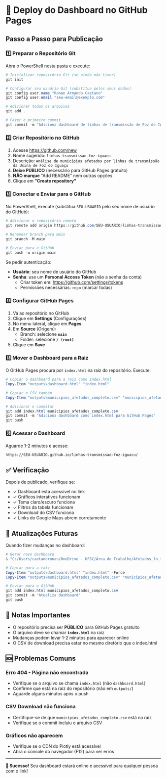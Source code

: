 # 🚀 Deploy do Dashboard no GitHub Pages

## Passo a Passo para Publicação

### 1️⃣ Preparar o Repositório Git

Abra o PowerShell nesta pasta e execute:

```powershell
# Inicializar repositório Git (se ainda não tiver)
git init

# Configurar seu usuário Git (substitua pelos seus dados)
git config user.name "Ronan Armando Caetano"
git config user.email "seu-email@exemplo.com"

# Adicionar todos os arquivos
git add .

# Fazer o primeiro commit
git commit -m "Adiciona dashboard de linhas de transmissão de Foz do Iguaçu"
```

### 2️⃣ Criar Repositório no GitHub

1. Acesse https://github.com/new
2. Nome sugerido: `linhas-transmissao-foz-iguacu`
3. Descrição: `Análise de municípios afetados por linhas de transmissão da Usina de Foz do Iguaçu`
4. **Deixe PÚBLICO** (necessário para GitHub Pages gratuito)
5. **NÃO marque** "Add README" nem outras opções
6. Clique em **"Create repository"**

### 3️⃣ Conectar e Enviar para o GitHub

No PowerShell, execute (substitua `SEU-USUARIO` pelo seu nome de usuário do GitHub):

```powershell
# Adicionar o repositório remoto
git remote add origin https://github.com/SEU-USUARIO/linhas-transmissao-foz-iguacu.git

# Renomear branch para main
git branch -M main

# Enviar para o GitHub
git push -u origin main
```

Se pedir autenticação:
- **Usuário**: seu nome de usuário do GitHub
- **Senha**: use um **Personal Access Token** (não a senha da conta)
  - Criar token em: https://github.com/settings/tokens
  - Permissões necessárias: `repo` (marcar todas)

### 4️⃣ Configurar GitHub Pages

1. Vá ao repositório no GitHub
2. Clique em **Settings** (Configurações)
3. No menu lateral, clique em **Pages**
4. Em **Source** (Origem):
   - Branch: selecione **`main`**
   - Folder: selecione **`/ (root)`**
5. Clique em **Save**

### 5️⃣ Mover o Dashboard para a Raiz

O GitHub Pages procura por `index.html` na raiz do repositório. Execute:

```powershell
# Copiar o dashboard para a raiz como index.html
Copy-Item "outputs\dashboard.html" "index.html"

# Copiar o CSV também
Copy-Item "outputs\municipios_afetados_completo.csv" "municipios_afetados_completo.csv"

# Adicionar e commitar
git add index.html municipios_afetados_completo.csv
git commit -m "Adiciona dashboard como index.html para GitHub Pages"
git push
```

### 6️⃣ Acessar o Dashboard

Aguarde 1-2 minutos e acesse:

```
https://SEU-USUARIO.github.io/linhas-transmissao-foz-iguacu/
```

## ✅ Verificação

Depois de publicado, verifique se:
- ✓ Dashboard está acessível no link
- ✓ Gráficos interativos funcionam
- ✓ Tema claro/escuro funciona
- ✓ Filtros da tabela funcionam
- ✓ Download do CSV funciona
- ✓ Links do Google Maps abrem corretamente

## 🔄 Atualizações Futuras

Quando fizer mudanças no dashboard:

```powershell
# Gerar novo dashboard
& "C:/Users/caetanoronan/OneDrive - UFSC/Área de Trabalho/Afetados_ln_trans/.venv/Scripts/python.exe" gerar_relatorio_html.py

# Copiar para a raiz
Copy-Item "outputs\dashboard.html" "index.html" -Force
Copy-Item "outputs\municipios_afetados_completo.csv" "municipios_afetados_completo.csv" -Force

# Enviar para o GitHub
git add index.html municipios_afetados_completo.csv
git commit -m "Atualiza dashboard"
git push
```

## 📝 Notas Importantes

- O repositório precisa ser **PÚBLICO** para GitHub Pages gratuito
- O arquivo deve se chamar **`index.html`** na raiz
- Mudanças podem levar 1-2 minutos para aparecer online
- O CSV de download precisa estar no mesmo diretório que o index.html

## 🆘 Problemas Comuns

### Erro 404 - Página não encontrada
- Verifique se o arquivo se chama `index.html` (não `dashboard.html`)
- Confirme que está na raiz do repositório (não em `outputs/`)
- Aguarde alguns minutos após o push

### CSV Download não funciona
- Certifique-se de que `municipios_afetados_completo.csv` está na raiz
- Verifique se o commit incluiu o arquivo CSV

### Gráficos não aparecem
- Verifique se o CDN do Plotly está acessível
- Abra o console do navegador (F12) para ver erros

---

**🎉 Sucesso!** Seu dashboard estará online e acessível para qualquer pessoa com o link!
